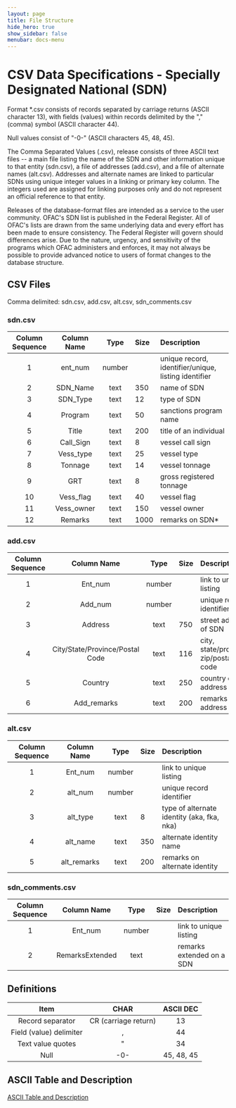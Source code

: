```yaml
---
layout: page
title: File Structure
hide_hero: true
show_sidebar: false
menubar: docs-menu
---
```


# CSV Data Specifications - Specially Designated National (SDN)

Format *.csv consists of records separated by carriage returns (ASCII character 
13), with fields (values) within records delimited by the "," (comma) symbol 
(ASCII character 44).

Null values consist of "-0-" (ASCII characters 45, 48, 45).

The Comma Separated Values (.csv), release consists of three  ASCII text files -- a main
file listing the name of the SDN and other information unique to that entity
(sdn.csv), a file of addresses (add.csv),  and a file of alternate names (alt.csv).
Addresses and alternate names are linked to particular SDNs using unique integer
values in a linking or primary key column. The integers used are assigned for
linking purposes only and do not represent an official reference to that entity.

Releases of the database-format files are intended as a service to the user
community.  OFAC's SDN list is published in the Federal Register.  All of OFAC's
lists are drawn from the same underlying data and every effort has been made to
ensure consistency.  The Federal Register will govern should differences arise. 
Due to the nature, urgency, and sensitivity of the programs  which OFAC
administers and enforces, it may not always be possible to  provide advanced
notice to users of format changes to the database  structure.

## CSV Files

Comma delimited: sdn.csv, add.csv, alt.csv, sdn_comments.csv
 
### sdn.csv

| Column Sequence | Column Name | Type | Size| Description | 
| :---: | :---: | :---: | :--- | :--- |
| 1 | ent_num | number | | unique record, identifier/unique, listing identifier |
| 2 | SDN_Name | text | 350 | name of SDN |
| 3 | SDN_Type | text | 12 | type of SDN |
| 4 | Program | text | 50 | sanctions program name |
| 5 | Title | text | 200 | title of an individual |
| 6 | Call_Sign | text | 8 | vessel call sign |
| 7 | Vess_type | text | 25 | vessel type |
| 8 | Tonnage | text | 14 | vessel tonnage |
| 9 | GRT | text | 8 | gross registered tonnage |
| 10 | Vess_flag | text | 40 | vessel flag |
| 11 | Vess_owner | text | 150 | vessel owner |
| 12 | Remarks | text | 1000 | remarks on SDN* |

### add.csv

| Column Sequence | Column Name | Type | Size| Description | 
| :---: | :---: | :---: | :--- | :--- |
| 1 | Ent_num | number | | link to unique listing |
| 2 | Add_num | number | | unique record identifier |
| 3 | Address | text | 750 | street address of SDN |
| 4 | City/State/Province/Postal Code | text | 116 | city, state/province, zip/postal code |
| 5 | Country | text | 250 | country of address |
| 6 | Add_remarks | text | 200 | remarks on address |

### alt.csv

| Column Sequence | Column Name | Type | Size| Description | 
| :---: | :---: | :---: | :--- | :--- |
| 1 | Ent_num | number | | link to unique listing |
| 2 | alt_num | number | | unique record identifier |
| 3 | alt_type | text | 8 | type of alternate identity (aka, fka, nka) |             
| 4 | alt_name | text | 350 | alternate identity name |
| 5 | alt_remarks | text | 200 | remarks on alternate identity |

### sdn_comments.csv

| Column Sequence | Column Name | Type | Size| Description | 
| :---: | :---: | :---: | :--- | :--- |
| 1 | Ent_num | number | | link to unique listing |
| 2 | RemarksExtended | text | | remarks extended on a SDN |

## Definitions

| Item | CHAR | ASCII DEC |
| :---: | :---: | :---: |
| Record separator | CR (carriage return) | 13 |
| Field (value) delimiter | , | 44 | |
| Text value quotes | " | 34 | |
| Null | -0- | 45, 48, 45 | |

## ASCII Table and Description

[ASCII Table and Description](http://www.asciitable.com/)
